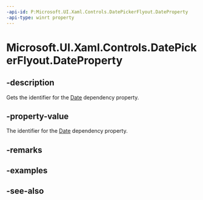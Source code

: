 ```yaml
---
-api-id: P:Microsoft.UI.Xaml.Controls.DatePickerFlyout.DateProperty
-api-type: winrt property
---
```


<!-- Property syntax
public Windows.UI.Xaml.DependencyProperty DateProperty { get; }
-->

# Microsoft.UI.Xaml.Controls.DatePickerFlyout.DateProperty

## -description
Gets the identifier for the [Date](datepickerflyout_date.md) dependency property.

## -property-value
The identifier for the [Date](datepickerflyout_date.md) dependency property.

## -remarks

## -examples

## -see-also
